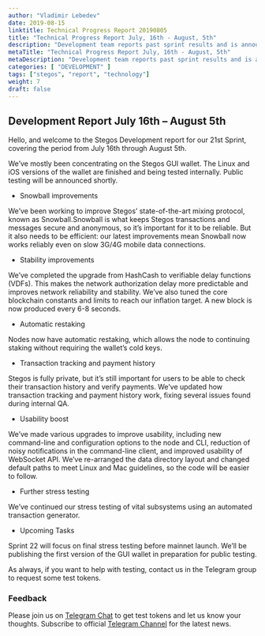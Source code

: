 ```yaml
---
author: "Vladimir Lebedev"
date: 2019-08-15
linktitle: Technical Progress Report 20190805
title: "Technical Progress Report July, 16th - August, 5th"
description: "Development team reports past sprint results and is announcing plans for the next sprint."
metaTitle: "Technical Progress Report July, 16th - August, 5th"
metaDescription: "Development team reports past sprint results and is announcing plans for the next sprint."
categories: [ "DEVELOPMENT" ]
tags: ["stegos", "report", "technology"]
weight: 7
draft: false
---
```


## Development Report July 16th – August 5th
Hello, and welcome to the Stegos Development report for our 21st Sprint, covering the period from July 16th through August 5th.

We’ve mostly been concentrating on the Stegos GUI wallet. The Linux and iOS versions of the wallet are finished and being tested internally. Public testing will be announced shortly.

- Snowball improvements

We’ve been working to improve Stegos’ state-of-the-art mixing protocol, known as Snowball.Snowball is what keeps Stegos transactions and messages secure and anonymous, so it’s important for it to be reliable. But it also needs to be efficient: our latest improvements mean Snowball now works reliably even on slow 3G/4G mobile data connections. 

- Stability improvements

We’ve completed the upgrade from HashCash to verifiable delay functions (VDFs). This makes the network authorization delay more predictable and improves network reliability and stability. We’ve also tuned the core blockchain constants and limits to reach our inflation target. A new block is now produced every 6-8 seconds.

- Automatic restaking

Nodes now have automatic restaking, which allows the node to continuing staking without requiring the wallet’s cold keys.

- Transaction tracking and payment history

Stegos is fully private, but it’s still important for users to be able to check their transaction history and verify payments. We’ve updated how transaction tracking and payment history work, fixing several issues found during internal QA.

- Usability boost

We’ve made various upgrades to improve usability, including new command-line and configuration options to the node and CLI, reduction of noisy notifications in the command-line client, and improved usability of WebSocket API. We’ve re-arranged the data directory layout and changed default paths to meet Linux and Mac guidelines, so the code will be easier to follow.

- Further stress testing

We’ve continued our stress testing of vital subsystems using an automated transaction generator.

- Upcoming Tasks

Sprint 22 will focus on final stress testing before mainnet launch. We’ll be publishing the first version of the GUI wallet in preparation for public testing.

As always, if you want to help with testing, contact us in the Telegram group to request some test tokens.

### Feedback

Please join us on [Telegram Chat](https://stg.to/tgc) to get test tokens and let us know your thoughts.
Subscribe to official [Telegram Channel](https://stg.to/tgn) for the latest news.
